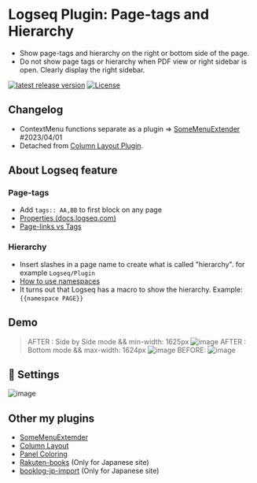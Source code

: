 # Logseq Plugin: Page-tags and Hierarchy

- Show page-tags and hierarchy on the right or bottom side of the page.
- Do not show page tags or hierarchy when PDF view or right sidebar is open. Clearly display the right sidebar.

 [![latest release version](https://img.shields.io/github/v/release/YU000jp/logseq-page-tags-and-hierarchy)](https://github.com/YU000jp/logseq-page-tags-and-hierarchy/releases)
[![License](https://img.shields.io/github/license/YU000jp/logseq-page-tags-and-hierarchy?color=blue)](https://github.com/YU000jp/logseq-page-tags-and-hierarchy/blob/main/LICENSE)

## Changelog

- ContextMenu functions separate as a plugin => [SomeMenuExtender](https://github.com/YU000jp/logseq-plugin-some-menu-extender) #2023/04/01
- Detached from [Column Layout Plugin](https://github.com/YU000jp/Logseq-column-Layout).

## About Logseq feature

### Page-tags

- Add `tags:: AA,BB` to first block on any page
- [Properties (docs.logseq.com)](https://docs.logseq.com/#/page/properties)
- [Page-links vs Tags](https://aryansawhney.com/pages/page-links-vs-tags-in-logseq/#special-case-page-tags)

### Hierarchy

- Insert slashes in a page name to create what is called "hierarchy". for example `Logseq/Plugin`
- [How to use namespaces](https://www.logseqmastery.com/blog/logseq-namespaces)
- It turns out that Logseq has a macro to show the hierarchy. Example: `{{namespace PAGE}}`

## Demo

> AFTER : Side by Side mode && min-width: 1625px
![image](https://user-images.githubusercontent.com/111847207/209886888-0729b627-627d-4e05-abba-c9cbfe6e3758.png)
> AFTER : Bottom mode && max-width: 1624px
![image](https://user-images.githubusercontent.com/111847207/209886944-51fb75af-35e0-4b8a-bb45-165eccf73a78.png)
> BEFORE:
![image](https://user-images.githubusercontent.com/111847207/209887038-dbdfa071-8d6e-4aae-9614-40aaddb0e5eb.png)

## 🎨 Settings

![image](https://user-images.githubusercontent.com/111847207/206410231-7ba1fddd-ba4e-455e-a7a1-a16321461d5b.png)

## Other my plugins

- [SomeMenuExtemder](https://github.com/YU000jp/logseq-plugin-some-menu-extender)
- [Column Layout](https://github.com/YU000jp/Logseq-column-Layout)
- [Panel Coloring](https://github.com/YU000jp/logseq-plugin-panel-coloring)
- [Rakuten-books](https://github.com/YU000jp/logseq-plugin-rakuten-books) (Only for Japanese site)
- [booklog-jp-import](https://github.com/YU000jp/logseq-plugin-booklog-jp-import) (Only for Japanese site)
